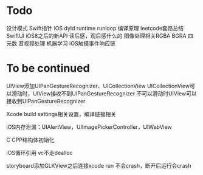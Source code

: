# Todo
设计模式
Swift指针
iOS dyld runtime runloop
编译原理
leetcode套路总结
SwiftUI
iOS8之后的新API
读后感，观后感什么的
图像处理相关RGBA BGRA 四元数
音视频处理
机器学习
iOS触摸事件响应链
# To be continued

UIView添加UIPanGestureRecognizer、UICollectionView
UICollectionView可以滑动时，UIView接收不到UIPanGestureRecognizer
不可以滑动时UIView可以接收到UIPanGestureRecognizer

Xcode build settings相关设置，编译链接相关

iOS内存泄漏：UIAlertView，UIImagePickerController，UIWebView

C CPP结构体初始化

iOS循环引用
vc不走dealloc

storyboard添加GLKView之后连接xcode run 不会crash，断开后运行会crash